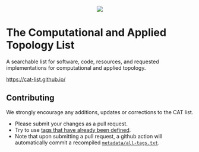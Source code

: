 <p align="center">
  <img src="https://github.com/cat-list/cat-list.github.io/blob/main/images/cat.svg" />
</p>

# The Computational and Applied Topology List

A searchable list for software, code, resources, and requested implementations for computational and applied topology.

https://cat-list.github.io/

## Contributing

We strongly encourage any additions, updates or corrections to the CAT list.

* Please submit your changes as a pull request.
* Try to use [tags that have already been defined](metadata/all-tags.txt).
* Note that upon submitting a pull request, a github action will automatically commit a recompiled [`metadata/all-tags.txt`](metadata/all-tags.txt).
